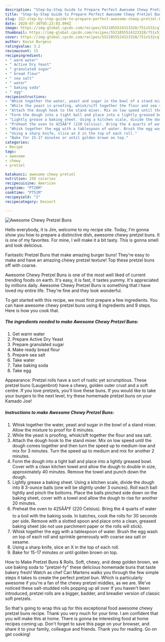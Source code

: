 ```yaml
---
description: "Step-by-Step Guide to Prepare Perfect Awesome Chewy Pretzel Buns"
title: "Step-by-Step Guide to Prepare Perfect Awesome Chewy Pretzel Buns"
slug: 322-step-by-step-guide-to-prepare-perfect-awesome-chewy-pretzel-buns
date: 2020-07-30T05:23:03.094Z
image: https://img-global.cpcdn.com/recipes/5521055524323328/751x532cq70/awesome-chewy-pretzel-buns-recipe-main-photo.jpg
thumbnail: https://img-global.cpcdn.com/recipes/5521055524323328/751x532cq70/awesome-chewy-pretzel-buns-recipe-main-photo.jpg
cover: https://img-global.cpcdn.com/recipes/5521055524323328/751x532cq70/awesome-chewy-pretzel-buns-recipe-main-photo.jpg
author: Kevin Burgess
ratingvalue: 3.2
reviewcount: 15
recipeingredient:
- " warm water"
- " Active Dry Yeast"
- " granulated sugar"
- " bread flour"
- " sea salt"
- " water"
- " baking soda"
- " egg"
recipeinstructions:
- "Whisk together the water, yeast and sugar in the bowl of a stand mixer. Allow the mixture to proof for 6 minutes."
- "While the yeast is proofing, whisk/sift together the flour and sea salt."
- "Attach the dough hook to the stand mixer. Mix on low speed until the dough comes together and then turn the speed up to medium-low and mix for 3 minutes. Turn the speed up to medium and mix for another 2 minutes."
- "Form the dough into a tight ball and place into a lightly greased bowl. Cover with a clean kitchen towel and allow the dough to double in size, approximately 40 minutes. Remove the towel and punch down the dough."
- "Lightly grease a baking sheet. Using a kitchen scale, divide the dough into 8 3-ounce balls (one will be slightly under 3 ounces). Roll each ball tightly and pinch the bottoms. Place the balls pinched side down on the baking sheet, cover with a towel and allow the dough to rise for another 20 minutes."
- "Preheat the oven to 425ÃÂ°F (220 Celsius). Bring the 4 quarts of water to a boil with the baking soda. In batches, cook the rolls for 30 seconds per side. Remove with a slotted spoon and place onto a clean, greased baking sheet (do not use parchment paper or the rolls will stick)."
- "Whisk together the egg with a tablespoon of water. Brush the egg wash on top of each roll and sprinkle generously with coarse sea salt or sesame."
- "Using a sharp knife, slice an X in the top of each roll."
- "Bake for 15-17 minutes or until golden brown on top."
categories:
- Recipe
tags:
- awesome
- chewy
- pretzel

katakunci: awesome chewy pretzel 
nutrition: 259 calories
recipecuisine: American
preptime: "PT20M"
cooktime: "PT51M"
recipeyield: "2"
recipecategory: Dessert

---
```



![Awesome Chewy Pretzel Buns](https://img-global.cpcdn.com/recipes/5521055524323328/751x532cq70/awesome-chewy-pretzel-buns-recipe-main-photo.jpg)

Hello everybody, it is Jim, welcome to my recipe site. Today, I'm gonna show you how to prepare a distinctive dish, awesome chewy pretzel buns. It is one of my favorites. For mine, I will make it a bit tasty. This is gonna smell and look delicious.

Fantastic Pretzel Buns that make amazing burger buns! They&#39;re easy to make and have an amazing chewy pretzel texture! Top these pretzel buns off with coarse.

Awesome Chewy Pretzel Buns is one of the most well liked of current trending foods on earth. It's easy, it is fast, it tastes yummy. It's appreciated by millions daily. Awesome Chewy Pretzel Buns is something that I have loved my entire life. They're fine and they look wonderful.


To get started with this recipe, we must first prepare a few ingredients. You can have awesome chewy pretzel buns using 8 ingredients and 9 steps. Here is how you cook that.

<!--inarticleads1-->

##### The ingredients needed to make Awesome Chewy Pretzel Buns:

1. Get  warm water
1. Prepare  Active Dry Yeast
1. Prepare  granulated sugar
1. Make ready  bread flour
1. Prepare  sea salt
1. Take  water
1. Take  baking soda
1. Take  egg


Appearance: Pretzel rolls have a sort of rustic yet scrumptious. These pretzel buns (Laugenbrot) have a chewy, golden outer crust and a soft centre. If you love pretzels, you&#39;ll love these buns. If you would like to take your burgers to the next level, try these homemade pretzel buns on your Kamado Joe! 

<!--inarticleads2-->

##### Instructions to make Awesome Chewy Pretzel Buns:

1. Whisk together the water, yeast and sugar in the bowl of a stand mixer. Allow the mixture to proof for 6 minutes.
1. While the yeast is proofing, whisk/sift together the flour and sea salt.
1. Attach the dough hook to the stand mixer. Mix on low speed until the dough comes together and then turn the speed up to medium-low and mix for 3 minutes. Turn the speed up to medium and mix for another 2 minutes.
1. Form the dough into a tight ball and place into a lightly greased bowl. Cover with a clean kitchen towel and allow the dough to double in size, approximately 40 minutes. Remove the towel and punch down the dough.
1. Lightly grease a baking sheet. Using a kitchen scale, divide the dough into 8 3-ounce balls (one will be slightly under 3 ounces). Roll each ball tightly and pinch the bottoms. Place the balls pinched side down on the baking sheet, cover with a towel and allow the dough to rise for another 20 minutes.
1. Preheat the oven to 425ÃÂ°F (220 Celsius). Bring the 4 quarts of water to a boil with the baking soda. In batches, cook the rolls for 30 seconds per side. Remove with a slotted spoon and place onto a clean, greased baking sheet (do not use parchment paper or the rolls will stick).
1. Whisk together the egg with a tablespoon of water. Brush the egg wash on top of each roll and sprinkle generously with coarse sea salt or sesame.
1. Using a sharp knife, slice an X in the top of each roll.
1. Bake for 15-17 minutes or until golden brown on top.


How to Make Pretzel Buns &amp; Rolls. Soft, chewy, and deep golden brown, we use baking soda to &#34;pretzel-fy&#34; these delicious homemade buns that taste bakery fresh! Watch as chef Cari Martens walks you through the few simple steps it takes to create the perfect pretzel bun. Which is particularly awesome if you&#39;re a fan of the chewy pretzel middles, as we are. We&#39;ve noticed these salt-studded rolls popping up all over If you haven&#39;t been introduced, pretzel rolls are a bigger, badder, and breadier version of classic soft pretzels. 

So that's going to wrap this up for this exceptional food awesome chewy pretzel buns recipe. Thank you very much for your time. I am confident that you will make this at home. There is gonna be interesting food at home recipes coming up. Don't forget to save this page on your browser, and share it to your family, colleague and friends. Thank you for reading. Go on get cooking!
